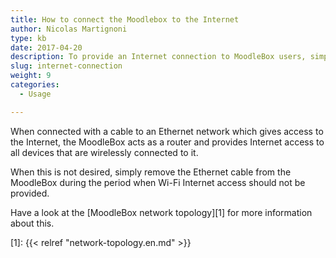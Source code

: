 ```yaml
---
title: How to connect the Moodlebox to the Internet
author: Nicolas Martignoni
type: kb
date: 2017-04-20
description: To provide an Internet connection to MoodleBox users, simply connect it to an Ethernet network connected to the Internet
slug: internet-connection
weight: 9
categories:
  - Usage

---
```

When connected with a cable to an Ethernet network which gives access to the Internet, the MoodleBox acts as a router and provides Internet access to all devices that are wirelessly connected to it.

When this is not desired, simply remove the Ethernet cable from the MoodleBox during the period when Wi-Fi Internet access should not be provided.

Have a look at the [MoodleBox network topology][1] for more information about this.

 [1]: {{< relref "network-topology.en.md" >}}
